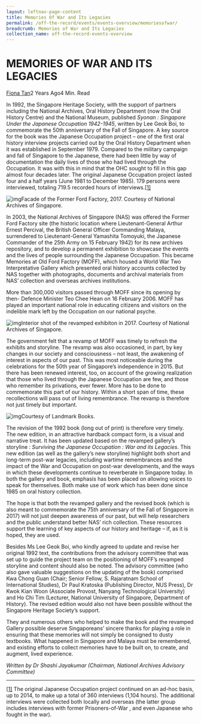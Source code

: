 ```yaml
---
layout: leftnav-page-content
title: Memories Of War and Its Legacies
permalink: /off-the-record/events/events-overview/memoriesofwar/
breadcrumb: Memories of War and Its Legacies
collection_name: off-the-record-events-overview
---
```


# MEMORIES OF WAR AND ITS LEGACIES

[Fiona Tan](http://www.nas.gov.sg/blogs/offtherecord/author/nlstlp/)2 Years Ago4 Min. Read

In 1992, the Singapore Heritage Society, with the support of partners including the National Archives, Oral History Department (now the Oral History Centre) and the National Museum, published *Syonan : Singapore Under the Japanese Occupation 1942-1945*, written by Lee Geok Boi, to commemorate the 50th anniversary of the Fall of Singapore. A key source for the book was the Japanese Occupation project –  one of the first oral history interview  projects carried out by the Oral History Department when it was established  in September 1979. Compared to the military campaign and fall of Singapore to the Japanese, there had been little by way of documentation the daily lives of those who had lived through the Occupation. It was with this in mind that the OHC sought to fill in this gap almost four decades later. The original Japanese Occupation project lasted four and a half years (June 1981 to December 1985). 179 persons were interviewed, totaling 719.5 recorded hours of interviews.[[1\]](http://www.nas.gov.sg/blogs/offtherecord/memories-of-war-and-its-legacies/#_ftn1)

 

![img](http://www.nas.gov.sg/blogs/offtherecord/wp-content/uploads/2017/09/img_59aa3a3293cc5-500x473.png)Facade of the Former Ford Factory, 2017. Courtesy of National Archives of Singapore.

In 2003, the National Archives of Singapore (NAS) was offered the Former Ford Factory site (the historic location where Lieutenant-General Arthur Ernest Percival, the British General Officer Commanding Malaya, surrendered to Lieutenant-General Yamashita Tomoyuki, the Japanese Commander of the 25th Army on 15 February 1942) for its new archives repository, and to develop a permanent exhibition to showcase the events and the lives of people surrounding the Japanese Occupation. This became Memories at Old Ford Factory (MOFF),  which housed a World War Two Interpretative Gallery which  presented oral history accounts collected by NAS together with photographs, documents and archival materials from NAS’ collection and overseas archives institutions.

More than 300,000 visitors passed through MOFF since its opening by then- Defence Minister Teo Chee Hean on 16 February 2006. MOFF has played an important national role in educating citizens and visitors on the indelible mark left by the Occupation on our national psyche.

![img](http://www.nas.gov.sg/blogs/offtherecord/wp-content/uploads/2017/09/img_59aa3a69cc189-500x388.png)Interior shot of the revamped exhibiton in 2017. Courtesy of National Archives of Singapore.

The government felt that a revamp of MOFF was timely to refresh the exhibits and storyline.  The revamp was also occasioned, in part, by key changes in our society and consciousness – not least, the awakening of interest in aspects of our past. This was most noticeable during the celebrations for the 50th year of Singapore’s independence in 2015. But there has been renewed interest, too, on account of the growing realization that those who lived through the Japanese Occupation are few, and those who remember its privations, ever fewer. More has to be done to commemorate this part of our history. Within a short span of time, these recollections will pass out of living remembrance. The revamp is therefore not just timely but important.

![img](http://www.nas.gov.sg/blogs/offtherecord/wp-content/uploads/2017/09/img_59aa3b155df70.png)Courtesy of Landmark Books.

The revision of the 1992 book (long out of print) is therefore very timely. The new edition, in an attractive hardback compact form, is a visual and narrative treat. It has been updated based on the revamped gallery’s storyline : *Surviving the Japanese Occupation : War and its Legacies*.  This new edition (as well as the gallery’s new storyline) highlight both short and long-term post-war legacies, including wartime remembrances and the impact of the War and Occupation on post-war developments, and the ways in which these developments continue to reverberate in Singapore today. In both the gallery and book, emphasis has been placed on allowing voices to speak for themselves.  Both make use of work which has been done since 1985 on oral history collection.

The hope is that both the revamped gallery and the revised book (which is also meant to commemorate the 75th anniversary of the Fall of Singapore in 2017) will not just deepen awareness of our past, but will help researchers and the public understand better NAS’ rich collection. These resources support the learning of key aspects of our history and heritage – if, as it is hoped, they are used.

Besides Ms Lee Geok Boi, who kindly agreed to update and revise her original 1992 text, the contributions from the advisory committee that was set up to guide the project team on the positioning of MOFF’s revamped storyline and content should also be noted.  The advisory committee (who also gave valuable suggestions on the updating of the book) comprised Kwa Chong Guan (Chair; Senior Fellow, S. Rajaratnam School of International Studies), Dr Paul Kratoska (Publishing Director, NUS Press), Dr Kwok Kian Woon (Associate Provost, Nanyang Technological University) and Ho Chi Tim  (Lecturer, National University of Singapore,  Department of History). The revised edition would also not have been possible without the Singapore Heritage Society’s support.

They and numerous others who helped to make the book and the revamped Gallery possible deserve Singaporeans’ sincere thanks for playing a role in ensuring that these memories will not simply be consigned to dusty textbooks. What happened in Singapore and Malaya must be remembered, and existing efforts to collect memories have to be built on, to create, and augment, lived experience.

*Written by Dr Shashi Jayakumar (Chairman, National Archives Advisory Committee)*

------

[[1\]](http://www.nas.gov.sg/blogs/offtherecord/memories-of-war-and-its-legacies/#_ftnref1) The original Japanese Occupation project continued on an ad-hoc basis, up to 2014, to make up a total of 360 interviews (1,104 hours). The additional interviews were collected both locally and overseas (the latter group includes interviews with former Prisoners-of-War , and even Japanese who fought in the war).